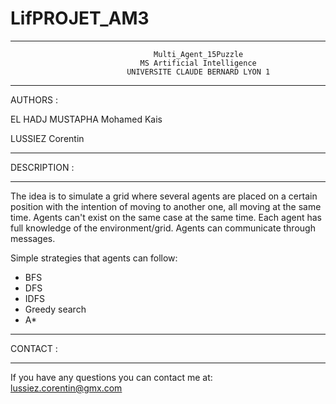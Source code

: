 # LifPROJET_AM3

**************************************************************************************
                                    Multi_Agent_15Puzzle                             
                                 MS Artificial Intelligence                
                              UNIVERSITE CLAUDE BERNARD LYON 1              
**************************************************************************************

AUTHORS :

EL HADJ MUSTAPHA Mohamed Kais

LUSSIEZ Corentin 

*********************
DESCRIPTION :
*********************
The idea is to simulate a grid where several agents are placed on a certain position with the intention of moving to another one, all moving at the same time.
Agents can't exist on the same case at the same time.
Each agent has full knowledge of the environment/grid.
Agents can communicate through messages.

Simple strategies that agents can follow:
- BFS
- DFS
- IDFS
- Greedy search
- A*

*********************
CONTACT :
*********************
If you have any questions you can contact me at: lussiez.corentin@gmx.com
